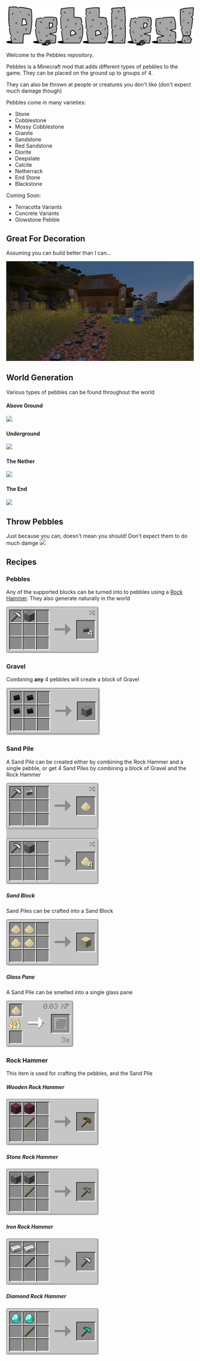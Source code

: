 ![](.github/pebbles_logo.png)

<p>
Welcome to the Pebbles repository.

Pebbles is a Minecraft mod that adds different types of pebbles to the game.
They can be placed on the ground up to groups of 4.

They can also be thrown at people or creatures you don't like (don't expect much damage though)

Pebbles come in many varieties:

- Stone
- Cobblestone
- Mossy Cobblestone
- Granite
- Sandstone
- Red Sandstone
- Diorite
- Deepslate
- Calcite
- Netherrack
- End Stone
- Blackstone

Coming Soon:

- Terracotta Variants
- Concrete Variants
- Glowstone Pebble
</p>

## Great For Decoration
Assuming you can build better than I can...

<img src="./.github/decoration.png" />

## World Generation
Various types of pebbles can be found throughout the world

#### Above Ground
<img src="./.github/world_gen.gif" />

#### Underground
<img src="./.github/world_gen_underground.gif" />

#### The Nether
<img src="./.github/world_gen_nether.gif" />

#### The End
<img src="./.github/world_gen_end.gif" />




## Throw Pebbles
Just because you can, doesn't mean you should! Don't expect them to do much damge
<img src="./.github/throw_pebbles.gif" />



## Recipes

### Pebbles
Any of the supported blocks can be turned into to pebbles using a [Rock Hammer](#Rock-Hammer). They also generate naturally in the world

<img src="./.github/recipes/pebbles.gif" />

### Gravel
Combining <b>any</b> 4 pebbles will create a block of Gravel

<img src="./.github/recipes/gravel_pile.gif" />

### Sand Pile
A Sand Pile can be created either by combining the Rock Hammer and a single pebble, or get 4 Sand Piles by combining a block of Gravel and the Rock Hammer

<img src="./.github/recipes/sand_pile.gif" />

##### Sand Block
Sand Piles can be crafted into a Sand Block

<img src="./.github/recipes/sand_block.gif" />

##### Glass Pane
A Sand Pile can be smelted into a single glass pane 

<img src="./.github/recipes/glass_pane.gif" />

### Rock Hammer
This item is used for crafting the pebbles, and the Sand Pile

##### Wooden Rock Hammer
<img src="./.github/recipes/wooden_rock_hammer.gif" />

##### Stone Rock Hammer
<img src="./.github/recipes/stone_rock_hammer.gif" />

##### Iron Rock Hammer
<img src="./.github/recipes/iron_rock_hammer.gif" />

##### Diamond Rock Hammer
<img src="./.github/recipes/diamond_rock_hammer.gif" />
